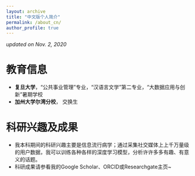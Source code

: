 ```yaml
---
layout: archive
title: "中文版个人简介"
permalink: /about_cn/
author_profile: true
---
```


 *updated on Nov. 2, 2020*

# 教育信息
* **复旦大学**，“公共事业管理”专业，“汉语言文学”第二专业，“大数据应用与创新”暑期学校
* **加州大学尔湾分校**， 交换生

# 科研兴趣及成果
* 我本科期间的科研兴趣主要是信息流行病学；通过采集社交媒体上上千万量级的用户数据，我可以训练各种各样的深度学习模型，分析许许多多有趣、有意义的话题。
* 科研成果请参看我的Google Scholar、ORCID或Researchgate主页~
